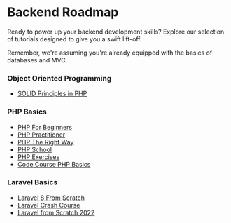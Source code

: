 # Backend Roadmap
Ready to power up your backend development skills? Explore our selection of tutorials designed to give you a swift lift-off.

Remember, we're assuming you're already equipped with the basics of databases and MVC.

### Object Oriented Programming
- [SOLID Principles in PHP](https://laracasts.com/series/solid-principles-in-php)

### PHP Basics
- [PHP For Beginners](https://www.youtube.com/watch?v=2eebptXfEvw)
- [PHP Practitioner](https://laracasts.com/series/php-for-beginners)
- [PHP The Right Way](https://phptherightway.com/)
- [PHP School](https://www.phpschool.io/)
- [PHP Exercises](https://exercism.org/tracks/php)
- [Code Course PHP Basics](https://codecourse.com/courses/php-basics)

### Laravel Basics
- [Laravel 8 From Scratch](https://laracasts.com/series/laravel-8-from-scratch)
- [Laravel Crash Course](https://www.youtube.com/watch?v=MFh0Fd7BsjE)
- [Laravel from Scratch 2022](https://www.youtube.com/watch?v=MYyJ4PuL4pY)
